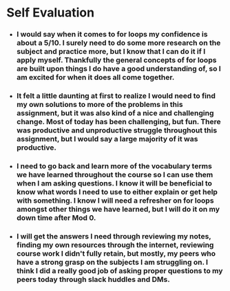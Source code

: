 # Self Evaluation

- ### I would say when it comes to for loops my confidence is about a 5/10. I surely need to do some more research on the subject and practice more, but I know that I can do it if I apply myself. Thankfully the general concepts of for loops are built upon things I do have a good understanding of, so I am excited for when it does all come together.

- ### It felt a little daunting at first to realize I would need to find my own solutions to more of the problems in this assignment, but it was also kind of a nice and challenging change. Most of today has been challenging, but fun. There was productive and unproductive struggle throughout this assignment, but I would say a large majority of it was productive.

- ### I need to go back and learn more of the vocabulary terms we have learned throughout the course so I can use them when I am asking questions. I know it will be beneficial to know what words I need to use to either explain or get help with something. I know I will need a refresher on for loops amongst other things we have learned, but I will do it on my down time after Mod 0.

- ### I will get the answers I need through reviewing my notes, finding my own resources through the internet, reviewing course work I didn't fully retain, but mostly, my peers who have a strong grasp on the subjects I am struggling on. I think I did a really good job of asking proper questions to my peers today through slack huddles and DMs. 